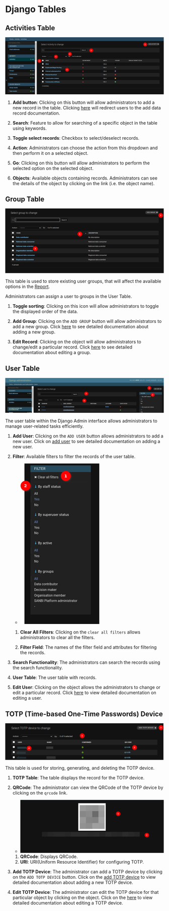 # Django Tables

## Activities Table

![Django Admin Table](./img/django-table-1.png)

1. **Add button**: Clicking on this button will allow administrators to add a new record in the table. Clicking [here](django-add-data.md) will redirect users to the add data record documentation.

2. **Search**: Feature to allow for searching of a specific object in the table using keywords.

3. **Toggle select records**: Checkbox to select/deselect records.

4. **Action**: Administrators can choose the action from this dropdown and then perform it on a selected object.

5. **Go**: Clicking on this button will allow administrators to perform the selected option on the selected object.

6. **Objects**: Available objects containing records. Administrators can see the details of the object by clicking on the link (i.e. the object name).

## Group Table

![Group Table](./img/django-table-2.png)

This table is used to store existing user groups, that will affect the available options in the [Report](../../user/manual/explore/reports.md).

Administrators can assign a user to groups in the User Table.

1. **Toggle sorting**: Clicking on this icon will allow administrators to toggle the displayed order of the data.

2. **Add Group**: Clicking on the `ADD GROUP` button will allow administrators to add a new group. Click [here](django-add-data.md) to see detailed documentation about adding a new group.

3. **Edit Record**: Clicking on the object will allow administrators to change/edit a particular record. Click [here](django-change-data.md) to see detailed documentation about editing a group.

## User Table

![User Table](./img/django-table-4.png)

The user table within the Django Admin interface allows administrators to manage user-related tasks efficiently.

1. **Add User**: Clicking on the `ADD USER` button allows administrators to add a new user. Click on [add user](django-add-data.md) to see detailed documentation on adding a new user.

2. **Filter**: Available filters to filter the records of the user table.

    - ![Filters](./img/django-table-5.png)

    1. **Clear All Filters**: Clicking on the `clear all filters` allows administrators to clear all the filters.

    2. **Filter Field**: The names of the filter field and attributes for filtering the records.

3. **Search Functionality**: The administrators can search the records using the search functionality.

4. **User Table**: The user table with records.

5. **Edit User**: Clicking on the object allows the administrators to change or edit a particular record. Click [here](django-change-data.md) to view detailed documentation on editing a user.

## TOTP (Time-based One-Time Passwords) Device

![TOTP Device](./img/django-table-6.png)

This table is used for storing, generating, and deleting the TOTP device.

1.  **TOTP Table**: The table displays the record for the TOTP device.

2.  **QRCode**: The administrator can view the QRCode of the TOTP device by clicking on the `qrcode` link.

    - ![QRCode](./img/django-table-7.png)
    1. **QRCode**: Displays QRCode.
    2. **URI**: URI(Uniform Resource Identifier) for configuring TOTP.

3. **Add TOTP Device**: The administrator can add a TOTP device by clicking on the `ADD TOTP DEVICE` button. Click on the [add TOTP device](./django-add-data.md) to view detailed documentation about adding a new TOTP device.

4. **Edit TOTP Device**: The administrator can edit the TOTP device for that particular object by clicking on the object. Click on the [here](./django-change-data.md) to view detailed documentation about editing a TOTP device.
